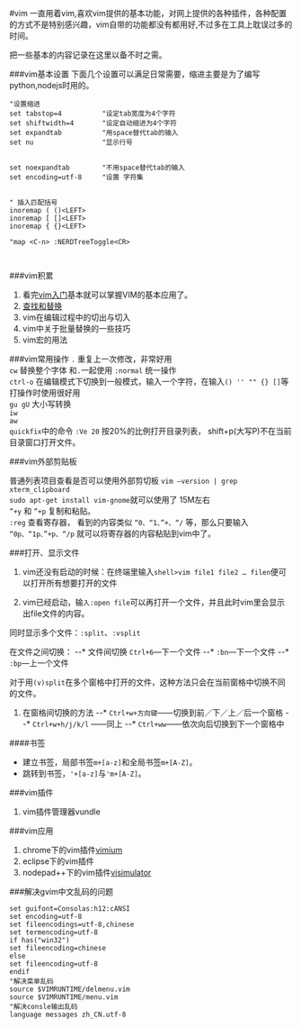 #vim
一直用着vim,喜欢vim提供的基本功能，对网上提供的各种插件，各种配置的方式不是特别感兴趣，vim自带的功能都没有都用好,不过多在工具上耽误过多的时间。

把一些基本的内容记录在这里以备不时之需。

###vim基本设置
下面几个设置可以满足日常需要，缩进主要是为了编写python,nodejs时用的。
```vim
"设置缩进 
set tabstop=4          "设定tab宽度为4个字符
set shiftwidth=4       "设定自动缩进为4个字符
set expandtab          "用space替代tab的输入
set nu                 "显示行号
 
 
set noexpandtab        "不用space替代tab的输入
set encoding=utf-8     "设置 字符集
 
 
" 插入匹配括号
inoremap ( ()<LEFT>
inoremap [ []<LEFT>
inoremap { {}<LEFT>

"map <C-n> :NERDTreeToggle<CR>



```


###vim积累
1. 看完[vim入门](vimtutor.md)基本就可以掌握VIM的基本应用了。
1. [查找和替换](vim查找和替换.md)
1. vim在编辑过程中的切出与切入
1. vim中关于批量替换的一些技巧
1. vim宏的用法

###vim常用操作
`.` 重复上一次修改，非常好用  
`cw` 替换整个字体 和`.`一起使用
`:normal` 统一操作  
`ctrl-o` 在编辑模式下切换到一般模式，输入一个字符，在输入`() '' "" {} []`等打操作时使用很好用  
`gu gU` 大小写转换  
`iw`  
`aw`  
`quickfix`中的命令
`:Ve 20` 按20%的比例打开目录列表， shift+p(大写P)不在当前目录窗口打开文件。  

###vim外部剪贴板

普通列表项目查看是否可以使用外部剪切板 `vim –version | grep xterm_clipboard`  
`sudo apt-get install vim-gnome`就可以使用了 15M左右  
`”+y` 和 `”+p` 复制和粘贴。  
`:reg` 查看寄存器， 看到的内容类似 `“0、“1、”+、“/` 等，那么只要输入 `“0p、“1p、”+p、“/p` 就可以将寄存器的内容粘贴到vim中了。  


###打开、显示文件
1. vim还没有启动的时候：在终端里输入`shell>vim file1 file2 … filen`便可以打开所有想要打开的文件

1. vim已经启动，输`入:open file`可以再打开一个文件，并且此时vim里会显示出file文件的内容。

同时显示多个文件：`:split`、`:vsplit`

在文件之间切换： 
--* 文件间切换 `Ctrl+6`—下一个文件 
--* `:bn`—下一个文件 
--* `:bp`—上一个文件 


对于用`(v)split`在多个窗格中打开的文件，这种方法只会在当前窗格中切换不同的文件。

1. 在窗格间切换的方法 
--* `Ctrl+w+方向键`——切换到前／下／上／后一个窗格 
--* `Ctrl+w+h/j/k/l` ——同上 
--* `Ctrl+ww`——依次向后切换到下一个窗格中 

####书签
* 建立书签，局部书签`m+[a-z]`和全局书签`m+[A-Z]`。
* 跳转到书签，`'+[a-z]`与`'m+[A-Z]`。


###vim插件
1. vim插件管理器vundle


###vim应用
1. chrome下的vim插件[vimium](vimium.md)
1. eclipse下的vim插件  
1. nodepad++下的vim插件[visimulator](visimulator.zip)  


###解决gvim中文乱码的问题
```
set guifont=Consolas:h12:cANSI
set encoding=utf-8
set fileencodings=utf-8,chinese
set termencoding=utf-8
if has("win32")
set fileencoding=chinese
else
set fileencoding=utf-8
endif
"解决菜单乱码
source $VIMRUNTIME/delmenu.vim
source $VIMRUNTIME/menu.vim
"解决consle输出乱码
language messages zh_CN.utf-8
```
